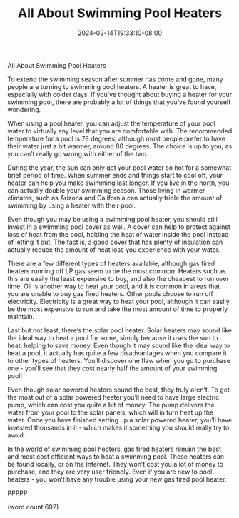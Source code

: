 ﻿---
title: "All About Swimming Pool Heaters"
date: 2024-02-14T19:33:10-08:00
description: "Swimming-Pools Tips for Web Success"
featured_image: "/images/Swimming-Pools.jpg"
tags: ["Swimming Pools"]
---

All About Swimming Pool Heaters

To extend the swimming season after summer has come and gone, many people are turning to swimming pool heaters.  A heater is great to have, especially with colder days.  If you’ve thought about buying a heater for your swimming pool, there are probably a lot of things that you’ve found yourself wondering.

When using a pool heater, you can adjust the temperature of your pool water to virtually any level that you are comfortable with.  The recommended temperature for a pool is 78 degrees, although most people prefer to have their water just a bit warmer, around 80 degrees.  The choice is up to you, as you can’t really go wrong with either of the two.

During the year, the sun can only get your pool water so hot for a somewhat brief period of time.  When summer ends and things start to cool off, your heater can help you make swimming last longer.  If you live in the north, you can actually double your swimming season.  Those living in warmer climates, such as Arizona and California can actually triple the amount of swimming by using a heater with their pool.

Even though you may be using a swimming pool heater, you should still invest in a swimming pool cover as well.  A cover can help to protect against loss of heat from the pool, holding the heat of water inside the pool instead of letting it out.  The fact is, a good cover that has plenty of insulation can actually reduce the amount of heat loss you experience with your water.

There are a few different types of heaters available, although gas fired heaters running off LP gas seem to be the most common.  Heaters such as this are easily the least expensive to buy, and also the cheapest to run over time.  Oil is another way to heat your pool, and it is common in areas that you are unable to buy gas fired heaters.  Other pools choose to run off electricity.  Electricity is a great way to heat your pool, although it can easily be the most expensive to run and take the most amount of time to properly maintain.

Last but not least, there’s the solar pool heater.  Solar heaters may sound like the ideal way to heat a pool for some, simply because it uses the sun to heat, helping to save money.  Even though it may sound like the ideal way to heat a pool, it actually has quite a few disadvantages when you compare it to other types of heaters.  You’ll discover one flaw when you go to purchase one - you’ll see that they cost nearly half the amount of your swimming pool!

Even though solar powered heaters sound the best, they truly aren’t.  To get the most out of a solar powered heater you’ll need to have large electric pump, which can cost you quite a bit of money.  The pump delivers the water from your pool to the solar panels, which will in turn heat up the water.  Once you have finished setting up a solar powered heater, you’ll have invested thousands in it - which makes it something you should really try to avoid.

In the world of swimming pool heaters, gas fired heaters remain the best and most cost efficient ways to heat a swimming pool.  These heaters can be found locally, or on the Internet.  They won’t cost you a lot of money to purchase, and they are very user friendly.  Even if you are new to pool heaters - you won’t have any trouble using your new gas fired pool heater.

PPPPP

(word count 602)
